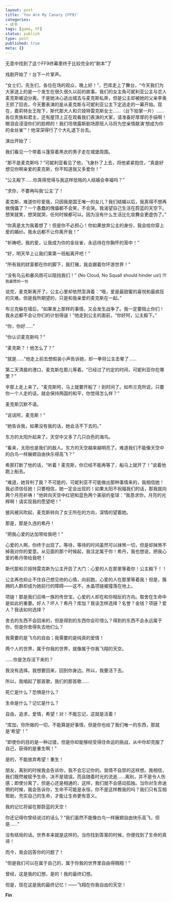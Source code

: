 ```yaml
---
layout: post
title: 'You Are My Canary [FF9]'
categories:
- 读书
tags: [game, FF]
status: publish
type: post
published: true
meta: {}
---
```

无意中找到了这个FF9终幕里终于比较完全的“剧本”了

戏剧开始了！台下一片掌声。

“女士们，先生们，各位在场的观众，晚上好！”，巴库走上了舞台，“今天我们为大家送上的是一个发生在很久很久以前的故事。我们的女主角可妮利亚公主与恋人麦克斯被迫分离。于是她决心逃出城去与麦克斯私奔，但是公主却被她的父亲李奥王抓了回去，今天要表演的是从麦克斯与可妮利亚公主下定逃走的一幕开始。现在，嘉莉特女王陛下，斯代那大人和贝娅特雷克斯女士……（台下拍掌一片）……各位贵族和君主，还有屋顶上正在观看我们表演的大家，请准备好厚厚的手绢啊！眼泪会浸湿你们的脸颊的！我们坦塔露斯剧场原班人马将为您亲情献演‘想成为你的金丝雀’”！他深深得行了个大礼退下台去。

演出开始了：

我们看见一个带着斗篷穿着黑衣的男子走在城堡周围。

“那不是麦克斯吗？”可妮利亚看见了他，飞身扑了上去，将他紧紧抱住，“真是好想见你啊亲爱的麦克斯，你不知道我又多爱你！”

“公主殿下……你真得觉得与我这样低贱的人结婚会幸福吗？”

“求你，不要再叫我‘公主’了！

麦克斯，难道你珍爱我，只因我是国王唯一的女儿？我们结婚以后，我真得不想再做傀儡了？一个愚蠢的傀儡都不会笑，不会哭。我渴望自己生活在蔚蓝的天空下。想笑就笑，想哭就哭，任何时候都可以。因为没有什么生活比化妆舞会更虚伪了。”

“你真是太为我着想了！但是你不必担心！你如果放弃公主的身份，我会给你穿上爱的婚纱。我永远都不让你离开我！”

“祈祷吧，我的爱，让我成为你的金丝雀，永远待在你胸怀的笼中！”

“好，明天早上让我们乘第一班船离开吧！”

“所有我的财富都在你的脚下，我打赌，我会跟着你环游世界！”

“没有乌云和暴风雨可以阻挡我们！” (No Cloud, No Squall should hinder us!) !!! `我最赞的一句`

说完，麦克斯离开了。公主心里却依然澎湃着：“哦，爱是最甜蜜的喜悦和最疯狂的灾难。但是我所期望的，只是和我亲爱的麦克斯在一起。”

布兰克躲在墙后，“如果发上那样的事情，又会发生战争了。我一定要阻止你们！我永远都不会让你们的计划得逞！”他走到公主的面前，“你好阿，公主殿下。”

“你，你好……”

“你认识麦克斯吗？”

“麦克斯？！他怎么了？”

“就是……”他走上前去想假装小声告诉她，却一拳将公主击晕了……

第二天清晨的港口，麦克斯在那儿等着。“已经过了约定的时间，可妮利亚你在哪里？”

辛那上走上来了。“麦克斯阿，马上就要开船了！到时间了。如布兰克所说，只要你一个人走的话，就会保持两国的和平，你觉得怎么样？”

麦克斯沉默不语。

“说话阿，麦克斯！”

“她告诉我，如果没有我的话，她会活不下去的。”

东方的太阳升起来了。天空中又多了几只白色的海鸟。

“看来，太阳也是我们的敌人。东方的天空越来越明亮了。难道我们不能像天空中的白鸟一样展翅自由快乐得高飞？”

希那打断了他的话，“听着！麦克斯，你已经不能再等了，船马上就开了！”说着他跑上船去。

“难道，她背判了我？不可能的，可妮利亚不可能做出那种事情来的，我相信她！我必须信任她！只要相信，她一定会出现的！如果太阳不祝福我们的话，那我就向两个月亮祈祷！”他转向天空中红钯和蓝色两个美丽的星球：“我恳求你，月亮的光辉啊！请实现我的愿望吧！”

披风被风吹起，麦克斯转向了女王所在的方向，深情的望着她。

那是，那是久违的希丹！

“把我心爱的达加带给我吧！”

心爱的人啊，你终于出现了。等待，等待的时间虽然可以抹煞一切，但是却抹煞不掉我对你的爱意。从见面的那个时候起，我注定属于你！希丹，我也想说，把我心爱的希丹带给我吧！

斯代那和贝娅特雷克斯为公主开启了大门：心爱的人在那里等着你！公主殿下！！

公主再也抑止不住自己想见他的心情，向前跑，心爱的人在那里等着我！但是，簇拥的人群却成为她前行的障碍——这不，水晶项链被撞落在地上。

项链！那是我们召唤一族的传世宝。心爱的人却在和你相反的方向。取舍在生命中是如此的重要。好人？坏人？希丹？库加？我该怎样选择？名誉？金钱？项链？爱人？我该如何选择？

舍去的东西不会回来的，但是得到的东西你会珍惜么？得到的东西不会永远属于你，但是你舍得失去他们么？

我需要的是飞鸟的自由；我需要的是纯真的爱情！

两个人的世界，属于你我的世界，就像属于你我飞翔的天空。

……你是怎存活下来的？

我没有选择。我想要回来，回到你身边。所以，我要活下去。

所以，我唱起了那首歌，我们的那首歌……

死亡是什么？恐惧是什么？

生命是什么？记忆是什么？

自由，追求，爱情，希望！对！不能忘记，这就是活着！

“库加，你所做的一切，不能算是好事情，但是你也给了我们唯一的东西，那就是‘希望’！”

“即使你的目的是一种过错，但是你却能够经受得住命运的挑战，从中你却克服了自己，获得的是重生啊！”

是的，不能放弃希望！重生！

朋友，离别的时候我会告诉你，我不会忘记你的。我情不自禁的这样想。我相信，我们既然被赋予生命，决不是错误。而且随着时光的流逝……离别，并不是令人伤感；即使分离了，但是心还是相通的，这样，我们就不会感动孤独。当你对生命迷惘的时候，我会告诉你，生命不可能是永恒，你不是这样教我的吗？我们只有互相帮助，充实自己的生命，才能让生命更有意义。

我的记忆将留在那蔚蓝的天空！

你还记得你曾经说过的话么？“我们虽然不能像白鸟一样展翅自由快乐高飞，但是……”

没有结局的话。世界本来就是这样的。当你找到答案的时候，你便找到了生命的真谛！

而今，我会回答你的问题了！

“但是我们可以在属于自己的，属于你我的世界里自由得翱翔！”

曾经，这是我的幻想，是的！我的最终幻想。

但是，现在这是我的最终记忆！——飞翔在你我自由的天空！

**Fin**


